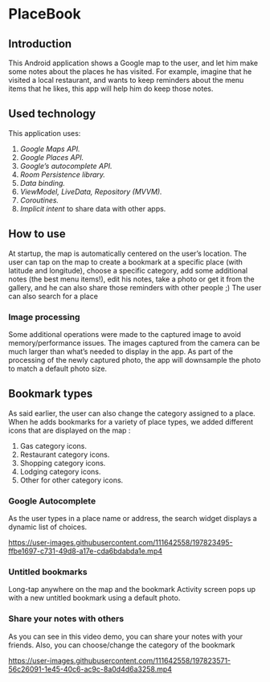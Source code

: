 # PlaceBook

## Introduction
This Android application shows a Google map to the user, and let him make some notes about the places he has visited.
For example, imagine that he visited a local restaurant, and wants to keep reminders about the menu items that he likes, this app will help him do keep those notes.

## Used technology

This application uses:
1. *Google Maps API.*
2. *Google Places API.*
3. *Google’s autocomplete API.*
4. *Room Persistence library.*
5. *Data binding.*
6. *ViewModel, LiveData, Repository (MVVM).*
7. *Coroutines.*
8. *Implicit intent* to share data with other apps.


## How to use
At startup, the map is automatically centered on the user’s location.
The user can tap on the map to create a bookmark at a specific place (with latitude and longitude), choose a specific category, add some additional notes (the best menu items!), edit his notes, take a photo or get it from the gallery, and he can also share those reminders with other people ;)
The user can also search for a place

### Image processing
Some additional operations were made to the captured image to avoid memory/performance issues.
The images captured from the camera can be much larger than what’s needed to display in the app.
As part of the processing of the newly captured photo, the app will downsample the photo to match a default photo size.

## Bookmark types
As said earlier, the user can also change the category assigned to a place. When he adds bookmarks for a variety of place types, we added different icons that are displayed on the map :
1. Gas category icons.
2. Restaurant category icons.
3. Shopping category icons.
4. Lodging category icons.
5. Other for other category icons.

### Google Autocomplete
As the user types in a place name or address, the search widget displays a dynamic list of choices.

https://user-images.githubusercontent.com/111642558/197823495-ffbe1697-c731-49d8-a17e-cda6bdabda1e.mp4


### Untitled bookmarks
Long-tap anywhere on the map and the bookmark Activity screen pops up with a new untitled bookmark using a default photo.

### Share your notes with others
As you can see in this video demo, you can share your notes with your friends.
Also, you can choose/change the category of the bookmark

https://user-images.githubusercontent.com/111642558/197823571-56c26091-1e45-40c6-ac9c-8a0d4d6a3258.mp4
